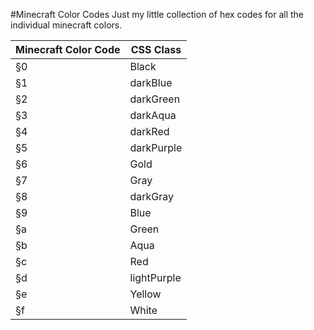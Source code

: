 #Minecraft Color Codes
Just my little collection of hex codes for all the individual minecraft colors.

Minecraft Color Code  | CSS Class
------------- | -------------
§0|Black
§1|darkBlue
§2|darkGreen
§3|darkAqua
§4|darkRed
§5|darkPurple
§6|Gold
§7|Gray
§8|darkGray
§9|Blue
§a|Green
§b|Aqua
§c|Red
§d|lightPurple
§e|Yellow
§f|White
